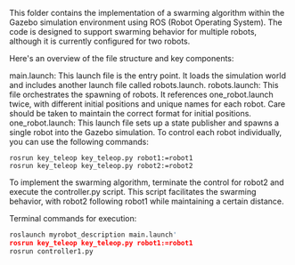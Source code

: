 This folder contains the implementation of a swarming algorithm within the Gazebo simulation environment using ROS (Robot Operating System).
The code is designed to support swarming behavior for multiple robots, although it is currently configured for two robots.

Here's an overview of the file structure and key components:

main.launch: This launch file is the entry point. It loads the simulation world and includes another launch file called robots.launch.
robots.launch: This file orchestrates the spawning of robots. It references one_robot.launch twice, with different initial positions and unique names for each robot. Care should be taken to maintain the correct format for initial positions.
one_robot.launch: This launch file sets up a state publisher and spawns a single robot into the Gazebo simulation.
To control each robot individually, you can use the following commands:

```
rosrun key_teleop key_teleop.py robot1:=robot1
rosrun key_teleop key_teleop.py robot2:=robot2
```

To implement the swarming algorithm, terminate the control for robot2 and execute the controller.py script. This script facilitates the swarming behavior, with robot2 following robot1 while maintaining a certain distance.

Terminal commands for execution:
```python
roslaunch myrobot_description main.launch'
rosrun key_teleop key_teleop.py robot1:=robot1
rosrun controller1.py
```
